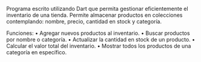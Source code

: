Programa escrito utilizando Dart que permita gestionar eficientemente el inventario de una tienda. Permite almacenar productos en colecciones contemplando: nombre, precio, cantidad en stock y categoría.

Funciones:
• Agregar nuevos productos al inventario.
• Buscar productos por nombre o categoría.
• Actualizar la cantidad en stock de un producto.
• Calcular el valor total del inventario.
• Mostrar todos los productos de una categoría en específico.
